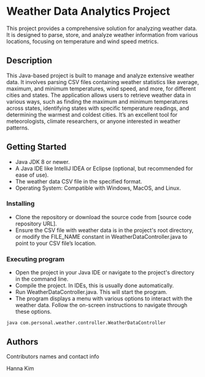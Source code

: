 # Weather Data Analytics Project 

This project provides a comprehensive solution for analyzing weather data. It is designed to parse, store, and analyze weather information from various locations, focusing on temperature and wind speed metrics.

## Description

This Java-based project is built to manage and analyze extensive weather data. It involves parsing CSV files containing weather statistics like average, maximum, and minimum temperatures, wind speed, and more, for different cities and states. The application allows users to retrieve weather data in various ways, such as finding the maximum and minimum temperatures across states, identifying states with specific temperature readings, and determining the warmest and coldest cities. It’s an excellent tool for meteorologists, climate researchers, or anyone interested in weather patterns.

## Getting Started

* Java JDK 8 or newer.
* A Java IDE like IntelliJ IDEA or Eclipse (optional, but recommended for ease of use).
* The weather data CSV file in the specified format.
* Operating System: Compatible with Windows, MacOS, and Linux.


### Installing

* Clone the repository or download the source code from [source code repository URL].
* Ensure the CSV file with weather data is in the project's root directory, or modify the FILE_NAME constant in WeatherDataController.java to point to your CSV file’s location.

### Executing program

* Open the project in your Java IDE or navigate to the project's directory in the command line.
* Compile the project. In IDEs, this is usually done automatically.
* Run WeatherDataController.java. This will start the program.
* The program displays a menu with various options to interact with the weather data. Follow the on-screen instructions to navigate through these options.

```
java com.personal.weather.controller.WeatherDataController
```

## Authors

Contributors names and contact info

Hanna Kim